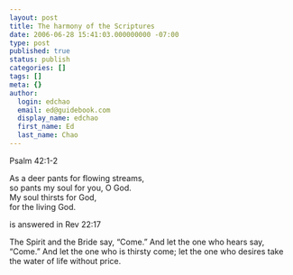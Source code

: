 ```yaml
---
layout: post
title: The harmony of the Scriptures
date: 2006-06-28 15:41:03.000000000 -07:00
type: post
published: true
status: publish
categories: []
tags: []
meta: {}
author:
  login: edchao
  email: ed@guidebook.com
  display_name: edchao
  first_name: Ed
  last_name: Chao
---
```

<p>Psalm 42:1-2 </p>
<p>As a deer pants for flowing streams,<br />
so pants my soul for you, O God.<br />
My soul thirsts for God,<br />
for the living God.</p>
<p>is answered in Rev 22:17</p>
<p>The Spirit and the Bride say, “Come.” And let the one who hears say, “Come.” And let the one who is thirsty come; let the one who desires take the water of life without price.</p>
